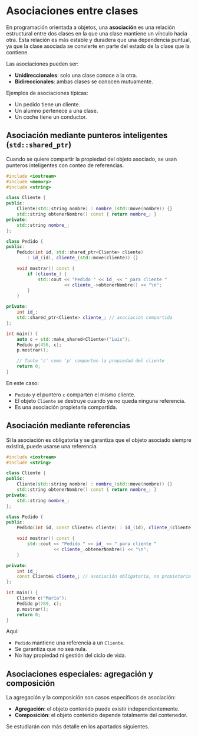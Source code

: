 # Asociaciones entre clases

En programación orientada a objetos, una **asociación** es una relación estructural entre dos clases en la que una clase mantiene un vínculo hacia otra. Esta relación es más estable y duradera que una dependencia puntual, ya que la clase asociada se convierte en parte del estado de la clase que la contiene.

Las asociaciones pueden ser:

* **Unidireccionales**: solo una clase conoce a la otra.
* **Bidireccionales**: ambas clases se conocen mutuamente.

Ejemplos de asociaciones típicas:

* Un pedido tiene un cliente.
* Un alumno pertenece a una clase.
* Un coche tiene un conductor.

## Asociación mediante punteros inteligentes (`std::shared_ptr`)

Cuando se quiere compartir la propiedad del objeto asociado, se usan punteros inteligentes con conteo de referencias.

```cpp
#include <iostream>
#include <memory>
#include <string>

class Cliente {
public:
    Cliente(std::string nombre) : nombre_(std::move(nombre)) {}
    std::string obtenerNombre() const { return nombre_; }
private:
    std::string nombre_;
};

class Pedido {
public:
    Pedido(int id, std::shared_ptr<Cliente> cliente) 
        : id_(id), cliente_(std::move(cliente)) {}

    void mostrar() const {
        if (cliente_) {
            std::cout << "Pedido " << id_ << " para cliente " 
                      << cliente_->obtenerNombre() << "\n";
        }
    }

private:
    int id_;
    std::shared_ptr<Cliente> cliente_; // asociación compartida
};

int main() {
    auto c = std::make_shared<Cliente>("Luis");
    Pedido p(456, c);
    p.mostrar();

    // Tanto 'c' como 'p' comparten la propiedad del cliente
    return 0;
}
```

En este caso:

* `Pedido` y el puntero `c` comparten el mismo cliente.
* El objeto `Cliente` se destruye cuando ya no queda ninguna referencia.
* Es una asociación propietaria compartida.

## Asociación mediante referencias

Si la asociación es obligatoria y se garantiza que el objeto asociado siempre existirá, puede usarse una referencia.

```cpp
#include <iostream>
#include <string>

class Cliente {
public:
    Cliente(std::string nombre) : nombre_(std::move(nombre)) {}
    std::string obtenerNombre() const { return nombre_; }
private:
    std::string nombre_;
};

class Pedido {
public:
    Pedido(int id, const Cliente& cliente) : id_(id), cliente_(cliente) {}

    void mostrar() const {
        std::cout << "Pedido " << id_ << " para cliente " 
                  << cliente_.obtenerNombre() << "\n";
    }

private:
    int id_;
    const Cliente& cliente_; // asociación obligatoria, no propietaria
};

int main() {
    Cliente c("María");
    Pedido p(789, c);
    p.mostrar();
    return 0;
}
```

Aquí:

* `Pedido` mantiene una referencia a un `Cliente`.
* Se garantiza que no sea nula.
* No hay propiedad ni gestión del ciclo de vida.

## Asociaciones especiales: agregación y composición

La agregación y la composición son casos específicos de asociación:

* **Agregación**: el objeto contenido puede existir independientemente.
* **Composición**: el objeto contenido depende totalmente del contenedor.

Se estudiarán con más detalle en los apartados siguientes.

